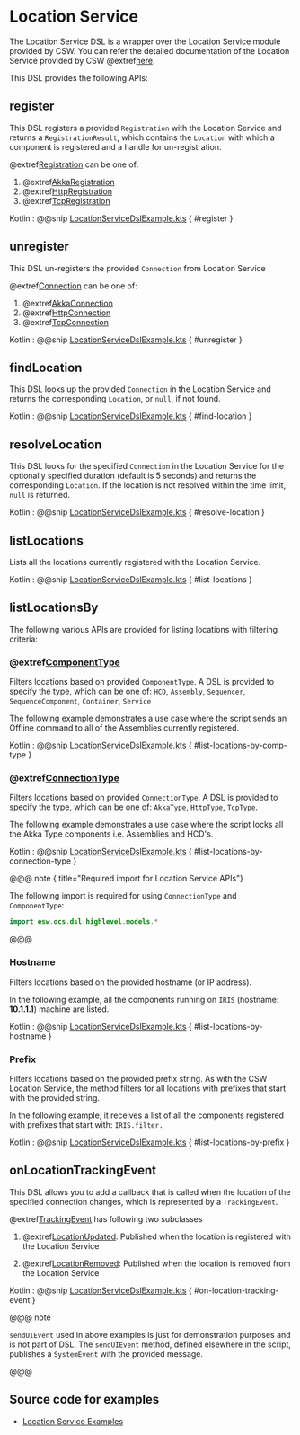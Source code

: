 # Location Service

The Location Service DSL is a wrapper over the Location Service module provided by CSW.
You can refer the detailed documentation of the Location Service provided by CSW @extref[here](csw:services/location).

This DSL provides the following APIs:

## register

This DSL registers a provided `Registration` with the Location Service and returns a `RegistrationResult`, which contains the `Location` with which a component is registered and a handle for un-registration.

@extref[Registration](csw_scaladoc:csw/location/api/models/Registration) can be one of:

1. @extref[AkkaRegistration](csw_scaladoc:csw/location/api/models/AkkaRegistration)
1. @extref[HttpRegistration](csw_scaladoc:csw/location/api/models/HttpRegistration)
1. @extref[TcpRegistration](csw_scaladoc:csw/location/api/models/TcpRegistration)

Kotlin
:   @@snip [LocationServiceDslExample.kts](../../../../../../examples/src/main/kotlin/esw/ocs/scripts/examples/paradox/LocationServiceDslExample.kts) { #register }

## unregister

This DSL un-registers the provided `Connection` from Location Service

@extref[Connection](csw_scaladoc:csw/location/api/models/Connection) can be one of:

1. @extref[AkkaConnection](csw_scaladoc:csw/location/api/models/Connection$$AkkaConnection)
1. @extref[HttpConnection](csw_scaladoc:csw/location/api/models/Connection$$HttpConnection)
1. @extref[TcpConnection](csw_scaladoc:csw/location/api/models/Connection$$TcpConnection)

Kotlin
:   @@snip [LocationServiceDslExample.kts](../../../../../../examples/src/main/kotlin/esw/ocs/scripts/examples/paradox/LocationServiceDslExample.kts) { #unregister }

## findLocation

This DSL looks up the provided `Connection` in the Location Service and returns the corresponding `Location`, or `null`, if not found.

Kotlin
:   @@snip [LocationServiceDslExample.kts](../../../../../../examples/src/main/kotlin/esw/ocs/scripts/examples/paradox/LocationServiceDslExample.kts) { #find-location }

## resolveLocation

This DSL looks for the specified `Connection` in the Location Service for the optionally specified duration (default is 5 seconds) and returns the corresponding `Location`.
If the location is not resolved within the time limit, `null` is returned.

Kotlin
:   @@snip [LocationServiceDslExample.kts](../../../../../../examples/src/main/kotlin/esw/ocs/scripts/examples/paradox/LocationServiceDslExample.kts) { #resolve-location }

## listLocations

Lists all the locations currently registered with the Location Service.

Kotlin
:   @@snip [LocationServiceDslExample.kts](../../../../../../examples/src/main/kotlin/esw/ocs/scripts/examples/paradox/LocationServiceDslExample.kts) { #list-locations }

## listLocationsBy

The following various APIs are provided for listing locations with filtering criteria:

### @extref[ComponentType](csw_scaladoc:csw/location/api/models/ComponentType)

Filters locations based on provided `ComponentType`.  A DSL is provided to specify the type, which can be one of:
`HCD`, `Assembly`, `Sequencer`, `SequenceComponent`, `Container`, `Service`

The following example demonstrates a use case where the script sends an Offline command to all of the Assemblies currently registered.

Kotlin
:   @@snip [LocationServiceDslExample.kts](../../../../../../examples/src/main/kotlin/esw/ocs/scripts/examples/paradox/LocationServiceDslExample.kts) { #list-locations-by-comp-type }

### @extref[ConnectionType](csw_scaladoc:csw/location/api/models/ConnectionType)

Filters locations based on provided `ConnectionType`. A DSL is provided to specify the type, which can be one of:
`AkkaType`, `HttpType`, `TcpType`.

The following example demonstrates a use case where the script locks all the Akka Type components i.e. Assemblies and HCD's.

Kotlin
:   @@snip [LocationServiceDslExample.kts](../../../../../../examples/src/main/kotlin/esw/ocs/scripts/examples/paradox/LocationServiceDslExample.kts) { #list-locations-by-connection-type }

@@@ note { title="Required import for Location Service APIs"}

The following import is required for using `ConnectionType` and `ComponentType`:

```kotlin
import esw.ocs.dsl.highlevel.models.*
```

@@@

### Hostname

Filters locations based on the provided hostname (or IP address).

In the following example, all the components running on `IRIS` (hostname: **10.1.1.1**) machine are listed.

Kotlin
:   @@snip [LocationServiceDslExample.kts](../../../../../../examples/src/main/kotlin/esw/ocs/scripts/examples/paradox/LocationServiceDslExample.kts) { #list-locations-by-hostname }

### Prefix

Filters locations based on the provided prefix string.  As with the CSW Location Service, the method filters for all 
locations with prefixes that start with the provided string.

In the following example, it receives a list of all the components registered with prefixes that start with: `IRIS.filter.`

Kotlin
:   @@snip [LocationServiceDslExample.kts](../../../../../../examples/src/main/kotlin/esw/ocs/scripts/examples/paradox/LocationServiceDslExample.kts) { #list-locations-by-prefix }

## onLocationTrackingEvent

This DSL allows you to add a callback that is called when the location of the specified connection changes, which is represented by a `TrackingEvent`.

@extref[TrackingEvent](csw_scaladoc:csw/location/api/models/TrackingEvent) has following two subclasses

1. @extref[LocationUpdated](csw_scaladoc:csw/location/api/models/LocationUpdated): Published when the location is registered with the Location Service

1. @extref[LocationRemoved](csw_scaladoc:csw/location/api/models/LocationRemoved): Published when the location is removed from the Location Service

Kotlin
:   @@snip [LocationServiceDslExample.kts](../../../../../../examples/src/main/kotlin/esw/ocs/scripts/examples/paradox/LocationServiceDslExample.kts) { #on-location-tracking-event }

@@@ note

`sendUIEvent` used in above examples is just for demonstration purposes and is not part of DSL.
The `sendUIEvent` method, defined elsewhere in the script, publishes a `SystemEvent` with the provided message.

@@@

## Source code for examples

* [Location Service Examples]($github.base_url$/examples/src/main/kotlin/esw/ocs/scripts/examples/paradox/LocationServiceDslExample.kts)
